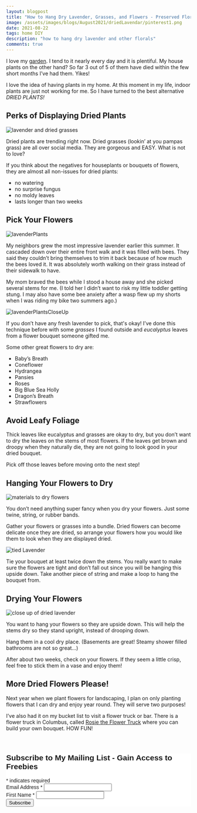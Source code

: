 ```yaml
---
layout: blogpost
title: "How to Hang Dry Lavender, Grasses, and Flowers - Preserved Florals"
image: /assets/images/blogs/August2021/driedLavendar/pinterest1.png
date: 2021-08-22
tags: home DIY
description: "how to hang dry lavender and other florals"
comments: true
---
```


I love my [garden](https://joyberrystudios.com/2021/05/10/buildGarden.html). I tend to it nearly every day and it is plentiful. My house plants on the other hand? So far 3 out of 5 of them have died within the few short months I’ve had them. Yikes!

I love the idea of having plants in my home. At this moment in my life, indoor plants are just not working for me. So I have turned to the best alternative *DRIED PLANTS!*

## Perks of Displaying Dried Plants

![lavender and dried grasses](/assets/images/blogs/August2021/driedLavendar/driedLavenderAndGrasses.jpg)

Dried plants are trending right now. Dried grasses (lookin’ at you pampas grass) are all over social media. They are gorgeous and EASY. What is not to love?

If you think about the negatives for houseplants or bouquets of flowers, they are almost all non-issues for dried plants:

* no watering 
* no surprise fungus
* no moldy leaves
* lasts longer than two weeks

## Pick Your Flowers

![lavenderPlants](/assets/images/blogs/August2021/driedLavendar/lavenderPlants.jpg)

My neighbors grew the most impressive lavender earlier this summer. It cascaded down over their entire front walk and it was filled with bees. They said they couldn’t bring themselves to trim it back because of how much the bees loved it. It was absolutely worth walking on their grass instead of their sidewalk to have.

My mom braved the bees while I stood a house away and she picked several stems for me. (I told her I didn’t want to risk my little toddler getting stung. I may also have some bee anxiety after a wasp flew up my shorts when I was riding my bike two summers ago.) 

![lavenderPlantsCloseUp](/assets/images/blogs/August2021/driedLavendar/closeUp.jpg)

If you don’t have any fresh lavender to pick, that's okay! I’ve done this technique before with some *grasses* I found outside and *eucalyptus* leaves from a flower bouquet someone gifted me.

Some other great flowers to dry are:

* Baby’s Breath
* Coneflower
* Hydrangea
* Pansies
* Roses
* Big Blue Sea Holly
* Dragon’s Breath
* Strawflowers

## Avoid Leafy Foliage

Thick leaves like eucalyptus and grasses are okay to dry, but you don’t want to dry the leaves on the stems of most flowers. If the leaves get brown and droopy when they naturally die, they are not going to look good in your dried bouquet.

Pick off those leaves before moving onto the next step!

## Hanging Your Flowers to Dry

![materials to dry flowers](/assets/images/blogs/August2021/driedLavendar/materials.jpg)

You don’t need anything super fancy when you dry your flowers. Just some twine, string, or rubber bands. 

Gather your flowers or grasses into a bundle. Dried flowers can become delicate once they are dried, so arrange your flowers how you would like them to look when they are displayed dried.

![tied Lavender](/assets/images/blogs/August2021/driedLavendar/tiedLavender.jpg)

Tie your bouquet at least twice down the stems. You really want to make sure the flowers are tight and don’t fall out since you will be hanging this upside down. Take another piece of string and make a loop to hang the bouquet from.

## Drying Your Flowers

![close up of dried lavender](/assets/images/blogs/August2021/driedLavendar/closeDried.jpg)

You want to hang your flowers so they are upside down. This will help the stems dry so they stand upright, instead of drooping down. 

Hang them in a cool dry place. (Basements are great! Steamy shower filled bathrooms are not so great…)

After about two weeks, check on your flowers. If they seem a little crisp, feel free to stick them in a vase and enjoy them!

## More Dried Flowers Please!

Next year when we plant flowers for landscaping, I plan on only planting flowers that I can dry and enjoy year round. They will serve two purposes!

I’ve also had it on my bucket list to visit a flower truck or bar. There is a flower truck in Columbus, called [Rosie the Flower Truck](https://www.instagram.com/rosie.theflowertruck/) where you can build your own bouquet. HOW FUN!




<br>

<!-- Begin Mailchimp Signup Form -->
<link href="//cdn-images.mailchimp.com/embedcode/classic-10_7.css" rel="stylesheet" type="text/css">
<style type="text/css">
    #mc_embed_signup{background:#fff; clear:left; font:14px Helvetica,Arial,sans-serif; }
    /* Add your own Mailchimp form style overrides in your site stylesheet or in this style block.
       We recommend moving this block and the preceding CSS link to the HEAD of your HTML file. */
</style>
<div id="mc_embed_signup">
<form action="https://Joyberrystudios.us1.list-manage.com/subscribe/post?u=eca5a397f2fb0d58dcb66315c&amp;id=99d28d5b5c" method="post" id="mc-embedded-subscribe-form" name="mc-embedded-subscribe-form" class="validate" target="_blank" novalidate>
    <div id="mc_embed_signup_scroll">
    <h2>Subscribe to My Mailing List - Gain Access to Freebies</h2>
<div class="indicates-required"><span class="asterisk">*</span> indicates required</div>
<div class="mc-field-group">
    <label for="mce-EMAIL">Email Address  <span class="asterisk">*</span>
</label>
    <input type="email" value="" name="EMAIL" class="required email" id="mce-EMAIL">
</div>
<div class="mc-field-group">
    <label for="mce-FNAME">First Name  <span class="asterisk">*</span>
</label>
    <input type="text" value="" name="FNAME" class="required" id="mce-FNAME">
</div>
    <div id="mce-responses" class="clear">
        <div class="response" id="mce-error-response" style="display:none"></div>
        <div class="response" id="mce-success-response" style="display:none"></div>
    </div>    <!-- real people should not fill this in and expect good things - do not remove this or risk form bot signups-->
    <div style="position: absolute; left: -5000px;" aria-hidden="true"><input type="text" name="b_eca5a397f2fb0d58dcb66315c_99d28d5b5c" tabindex="-1" value=""></div>
    <div class="clear"><input type="submit" value="Subscribe" name="subscribe" id="mc-embedded-subscribe" class="button"></div>
    </div>
</form>
</div>
<script type='text/javascript' src='//s3.amazonaws.com/downloads.mailchimp.com/js/mc-validate.js'></script><script type='text/javascript'>(function($) {window.fnames = new Array(); window.ftypes = new Array();fnames[0]='EMAIL';ftypes[0]='email';fnames[1]='FNAME';ftypes[1]='text';fnames[2]='LNAME';ftypes[2]='text';fnames[3]='ADDRESS';ftypes[3]='address';fnames[4]='PHONE';ftypes[4]='phone';fnames[5]='BIRTHDAY';ftypes[5]='birthday';fnames[6]='OPTIN';ftypes[6]='text';}(jQuery));var $mcj = jQuery.noConflict(true);</script>
<!--End mc_embed_signup-->

<br>
<br>
